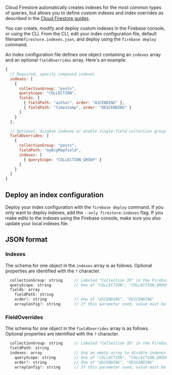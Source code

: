 
Cloud Firestore automatically creates indexes for the most common types of queries, but allows you to define custom indexes and index overrides as described in the [Cloud Firestore guides](https://firebase.devsite.corp.google.com/docs/firestore/query-data/index-overview). 

You can create, modify and deploy custom indexes in the Firebase console, or using the CLI. From the CLI, edit your index configuration file, default filename`firestore.indexes.json`, and deploy using the <code>firebase deploy</code> command.

An index configuration file defines one object containing an <code>indexes</code> array and an optional <code>fieldOverrides</code> array. Here's an example:

```javascript
{
  // Required, specify compound indexes
  indexes: [
    { 
      collectionGroup: "posts",
      queryScope: "COLLECTION",
      fields: [
        { fieldPath: "author", order: "ASCENDING" },
        { fieldPath: "timestamp", order: "DESCENDING" }
      ]
    }
  ],

  // Optional, disable indexes or enable single-field collection group indexes
  fieldOverrides: [
    {
      collectionGroup: "posts",
      fieldPath: "myBigMapField",
      indexes: [
        { queryScope: "COLLECTION_GROUP" }
      ]
    }
  ]
}
```

## Deploy an index configuration

Deploy your index configuration with the `firebase deploy` command. If you only want to deploy indexes, add the `--only firestore:indexes` flag. If you make edits to the indexes using the Firebase console, make sure you also update your local indexes file.

## JSON format

### Indexes

The schema for one object in the `indexes` array is as follows. Optional properties are identified with the `?` character.

```javascript
  collectionGroup: string     // Labeled "Collection ID" in the Firebase console
  queryScope: string          // One of "COLLECTION", "COLLECTION_GROUP"
  fields: array               
    fieldPath: string
    order?: string            // One of "ASCENDING", "DESCENDING"
    arrayConfig?: string      // If this parameter used, value must be "CONTAINS"
```
### FieldOverrides

The schema for one object in the `fieldOverrides` array is as follows. Optional properties are identified with the `?` character.

```javascript
  collectionGroup: string     // Labeled "Collection ID" in the Firebase console
  fieldPath: string
  indexes: array              // Use an empty array to disable indexes
    queryScope: string        // One of "COLLECTION", "COLLECTION_GROUP"
    order?: string            // One of "ASCENDING", "DESCENDING"
    arrayConfig?: string      // If this parameter used, value must be "CONTAINS"
```
